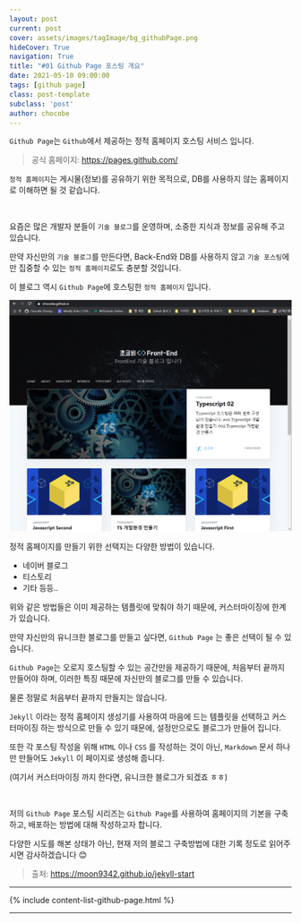 ```yaml
---
layout: post
current: post
cover: assets/images/tagImage/bg_githubPage.png
hideCover: True
navigation: True
title: "#01 Github Page 포스팅 개요"
date: 2021-05-10 09:00:00
tags: [github page]
class: post-template
subclass: 'post'
author: chocobe
---
```


``Github Page``는 ``Github``에서 제공하는 <span class="span-highlighter">정적 홈페이지 호스팅 서비스</span> 입니다.

> 공식 홈페이지: <a href="https://pages.github.com/" target="_blank">https://pages.github.com/</a>

``정적 홈페이지``는 게시물(정보)를 공유하기 위한 목적으로, DB를 사용하지 않는 홈페이지로 이해하면 될 것 같습니다.

<br/>

요즘은 많은 개발자 분들이 ``기술 블로그``를 운영하며, 소중한 지식과 정보를 공유해 주고 있습니다.

만약 자신만의 ``기술 블로그``를 만든다면, Back-End와 DB를 사용하지 않고 ``기술 포스팅``에만 집중할 수 있는 ``정적 홈페이지``로도 충분할 것입니다.

이 블로그 역시 ``Github Page``에 호스팅한 ``정적 홈페이지`` 입니다.

<img src="assets/images/githubPage/01_githubPage/01_githubPage_01.png" class="shadow" alt="초코비 홈페이지 예시">

<br/>

정적 홈페이지를 만들기 위한 선택지는 다양한 방법이 있습니다.

* 네이버 블로그
* 티스토리
* 기타 등등..
    
위와 같은 방법들은 이미 제공하는 템플릿에 맞춰야 하기 때문에, 커스터마이징에 한계가 있습니다.

만약 자신만의 유니크한 블로그를 만들고 싶다면, ``Github Page`` 는 좋은 선택이 될 수 있습니다.

``Github Page``는 오로지 호스팅할 수 있는 <span class="span-highlighter">공간만을 제공</span>하기 때문에, 처음부터 끝까지 만들어야 하며, 이러한 특징 때문에 자신만의 블로그를 만들 수 있습니다.

물론 정말로 처음부터 끝까지 만들지는 않습니다.

``Jekyll`` 이라는 <span class="span-highlighter">정적 홈페이지 생성기</span>를 사용하여 마음에 드는 템플릿을 선택하고 커스터마이징 하는 방식으로 만들 수 있기 때문에, 설정만으로도 블로그가 만들어 집니다.

또한 각 포스팅 작성을 위해 ``HTML`` 이나 ``CSS`` 를 작성하는 것이 아닌, ``Markdown`` 문서 하나만 만들어도 ``Jekyll`` 이 페이지로 생성해 줍니다.

(여기서 커스터마이징 까지 한다면, 유니크한 블로그가 되겠죠 ㅎㅎ)

<br/>

저의 ``Github Page`` 포스팅 시리즈는 ``Github Page``를 사용하여 홈페이지의 기본을 구축하고, 배포하는 방법에 대해 작성하고자 합니다.

다양한 시도를 해본 상태가 아닌, 현재 저의 블로그 구축방법에 대한 기록 정도로 읽어주시면 감사하겠습니다 😊

> 출처: <a href="https://moon9342.github.io/jekyll-start" target="_blank">https://moon9342.github.io/jekyll-start</a>

<hr/>

{% include content-list-github-page.html %}

<hr/>